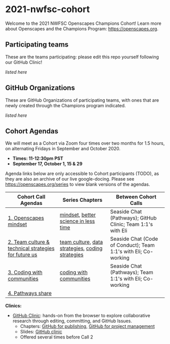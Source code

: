 # 2021-nwfsc-cohort

Welcome to the 2021 NWFSC Openscapes Champions Cohort! Learn more about Openscapes and the Champions Program: <https://openscapes.org>. 

## Participating teams

These are the teams participating: please edit this repo yourself following our GitHub Clinic!

*listed here*

## GitHub Organizations

These are GitHub Organizations of participating teams, with ones that are newly created through the Champions program indicated.

*listed here*

## Cohort Agendas

We will meet as a Cohort via Zoom four times over two months for 1.5 hours, on alternating Fridays in September and October 2020. 

- **Times: 11-12:30pm PST**
- **September 17, October 1, 15 & 29**

Agenda links below are only accessible to Cohort participants (TODO), as they are also an archive of our live google-docing. Please see <https://openscapes.org/series> to view blank versions of the agendas.

Cohort Call Agendas          | Series Chapters |      Between Cohort Calls
------------------|----------------------|--------------------------------
[1. Openscapes mindset](url) | [mindset](#mindset), [better science in less time](#bsilt) | Seaside Chat (Pathways); GitHub Clinic; Team 1:1's with Eli
[2. Team culture & technical strategies for future us](url) | [team culture](#team-culture), [data strategies](#data-strategies), [coding strategies](#coding-strategies) | Seaside Chat (Code of Conduct); Team 1:1's with Eli; Co-working 
[3. Coding with communities](url) | [coding with communities](#communities) | Seaside Chat (Pathways); Team 1:1's with Eli; Co-working
[4. Pathways share](url) |  | 

**Clinics:**

- [GitHub Clinic](url): hands-on from the browser to explore collaborative research through editing, committing, and GitHub Issues.
  - Chapters: [GitHub for publishing](#github-pub),  [GitHub for project management](#github-issues)
  - Slides: [GitHub clinic](https://docs.google.com/presentation/d/1PzGAbEpNhT6CDPe1DCHf5-eVAjy-2R2D3VMHz7dY774/edit?usp=sharing)
  - Offered several times before Call 2
